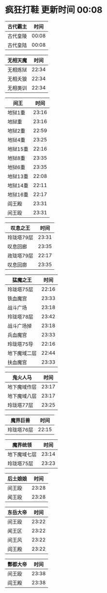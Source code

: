 # 疯狂打鞋 更新时间 00:08

| 古代霸主   | 时间    |
|--------|-------|
| 古代皇陵 | 00:08 |
| 古代皇陆 | 00:08 |

| 无相天魔   | 时间    |
|--------|-------|
| 无相炼狱 | 22:34 |
| 无相夭狼 | 22:34 |
| 无相类训 | 22:34 |

| 间王   | 时间    |
|--------|-------|
| 地狱1重 | 23:16 |
| 地狱重 | 23:16 |
| 地狱2重 | 22:59 |
| 地狱4重 | 23:25 |
| 地狱15重 | 22:16 |
| 地狱8重 | 23:35 |
| 地狱6重 | 23:35 |
| 地狱13重 | 22:08 |
| 地狱14重 | 22:11 |
| 地狱16重 | 22:17 |
| 阎王殿 | 23:31 |
| 间王殴 | 23:31 |

| 叹息之王   | 时间    |
|--------|-------|
| 玲珑塔79层 | 23:31 |
| 叹息回廊 | 23:35 |
| 政珑塔79层 | 22:17 |
| 叹息回廓 | 23:35 |

| 猛魔之王   | 时间    |
|--------|-------|
| 玲珑塔75层 | 22:16 |
| 铁血魔宫 | 23:33 |
| 战斗广场 | 23:18 |
| 玲珑塔78层 | 23:42 |
| 战斗广场掉 | 23:18 |
| 兵血魔宫 | 23:33 |
| 玲珑塔75导 | 22:16 |
| 地下魔域二层 | 22:44 |
| 扶血魔宫 | 23:33 |

| 鬼火人马   | 时间    |
|--------|-------|
| 地下魔域作层 | 23:17 |
| 地下魔域八层 | 23:17 |
| 玲珑塔77层 | 23:25 |

| 魔界巨兽   | 时间    |
|--------|-------|
| 玲珑塔76层 | 22:15 |

| 魔界统领   | 时间    |
|--------|-------|
| 地下魔域七层 | 23:14 |
| 玲珑塔75层 | 23:23 |

| 后土娘娘   | 时间    |
|--------|-------|
| 间王殴 | 23:28 |
| 闻王殴 | 23:28 |

| 东岳大帝   | 时间    |
|--------|-------|
| 间王殴 | 23:22 |
| 闻王区 | 23:22 |
| 间王风 | 23:22 |
| 阎王殿 | 23:22 |

| 酆都大帝   | 时间    |
|--------|-------|
| 间王殴 | 23:38 |
| 阎王殿 | 23:38 |